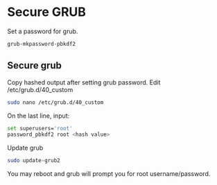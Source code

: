 # Secure GRUB
Set a password for grub.
```bash
grub-mkpassword-pbkdf2
```
## Secure grub
Copy hashed output after setting grub password. Edit /etc/grub.d/40_custom
```bash
sudo nano /etc/grub.d/40_custom
```
On the last line, input:
```bash
set superusers='root'
password_pbkdf2 root <hash value>
```
Update grub
```bash
sudo update-grub2
```
You may reboot and grub will prompt you for root username/password.